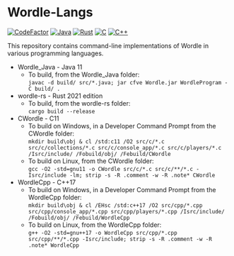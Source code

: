 # Wordle-Langs

[![CodeFactor](https://www.codefactor.io/repository/github/the-mighty-mo/wordle-langs/badge)](https://www.codefactor.io/repository/github/the-mighty-mo/wordle-langs)
[![Java](https://github.com/the-mighty-mo/Wordle-Langs/actions/workflows/java.yml/badge.svg)](https://github.com/the-mighty-mo/Wordle-Langs/actions/workflows/java.yml)
[![Rust](https://github.com/the-mighty-mo/Wordle-Langs/actions/workflows/rust.yml/badge.svg)](https://github.com/the-mighty-mo/Wordle-Langs/actions/workflows/rust.yml)
[![C](https://github.com/the-mighty-mo/Wordle-Langs/actions/workflows/c.yml/badge.svg)](https://github.com/the-mighty-mo/Wordle-Langs/actions/workflows/c.yml)
[![C++](https://github.com/the-mighty-mo/Wordle-Langs/actions/workflows/cpp.yml/badge.svg)](https://github.com/the-mighty-mo/Wordle-Langs/actions/workflows/cpp.yml)

This repository contains command-line implementations of Wordle in various programming languages.

- Wordle_Java - Java 11
  - To build, from the Wordle_Java folder:  
    `javac -d build/ src/*.java; jar cfve Wordle.jar WordleProgram -C build/ .`
- wordle-rs - Rust 2021 edition
  - To build, from the wordle-rs folder:  
    `cargo build --release`
- CWordle - C11
  - To build on Windows, in a Developer Command Prompt from the CWordle folder:  
    `mkdir build\obj & cl /std:c11 /O2 src/c/*.c src/c/collections/*.c src/c/console_app/*.c src/c/players/*.c /Isrc/include/ /Fobuild/obj/ /Febuild/CWordle`
  - To build on Linux, from the CWordle folder:  
    `gcc -O2 -std=gnu11 -o CWordle src/c/*.c src/c/**/*.c -Isrc/include -lm; strip -s -R .comment -w -R .note* CWordle`
- WordleCpp - C++17
  - To build on Windows, in a Developer Command Prompt from the WordleCpp folder:  
    `mkdir build\obj & cl /EHsc /std:c++17 /O2 src/cpp/*.cpp src/cpp/console_app/*.cpp src/cpp/players/*.cpp /Isrc/include/ /Fobuild/obj/ /Febuild/WordleCpp`
  - To build on Linux, from the WordleCpp folder:  
    `g++ -O2 -std=gnu++17 -o WordleCpp src/cpp/*.cpp src/cpp/**/*.cpp -Isrc/include; strip -s -R .comment -w -R .note* WordleCpp`
